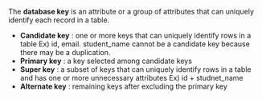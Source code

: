 The **database key** is an attribute or a group of attributes that can uniquely identify each record in a table.<br>

* **Candidate key** : one or more keys that can uniquely identify rows in a table
Ex) id, email. student_name cannot be a candidate key because there may be a duplication.
* **Primary key** : a key selected among candidate keys
* **Super key** : a subset of keys that can uniquely identify rows in a table and has one or more unnecessary attributes
Ex) id + studnet_name
* **Alternate key** : remaining keys after excluding the primary key
